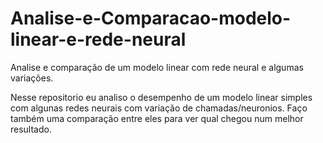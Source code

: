 # Analise-e-Comparacao-modelo-linear-e-rede-neural
Analise e comparação de um modelo linear com rede neural e algumas variações.

Nesse repositorio eu analiso o desempenho de um modelo linear simples com algunas redes neurais com variação de chamadas/neuronios. Faço também uma comparação entre eles para ver qual chegou num melhor resultado.
